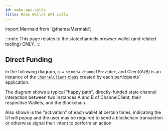 ```yaml
---
id: make-api-calls
title: Make Wallet API calls
---
```


import Mermaid from '@theme/Mermaid';

:::note
This page relates to the statechannels browser wallet (and related tooling) ONLY.
:::

## Direct Funding

In the following diagram, `p = window.channelProvider`, and Client(A/B) is an instance of the [`ChannelClient` class](https://www.npmjs.com/package/@statechannels/channel-client) created by each participants' application.

The diagram shows a typical "happy path", directly-funded state channel interaction between two instances A and B of ChannelClient, their respective Wallets, and the Blockchain.

Also shown is the "activation" of each wallet at certain times, indicating the UI will popup and the user may be required to send a blockchain transaction or otherwise signal their intent to perform an action.

<Mermaid chart="
sequenceDiagram
participant WalletA
participant ClientA
participant ClientB
participant WalletB
par setup for Wallet A
ClientA->>WalletA: p.mountWalletComponent();
ClientA->>WalletA: p.enable();
ClientA->>WalletA: onMessageQueued(callback)
ClientA->>WalletA: onChannelProposed(callback)
ClientA->>WalletA: onChannelUpdated(callback)
and setup for Wallet B
ClientB->>WalletB: p.mountWalletComponent();
ClientB->>WalletB: p.enable();
ClientB->>WalletB: onMessageQueued(callback)
ClientB->>WalletB: onChannelProposed(callback)
ClientB->>WalletB: onChannelUpdated(callback)
end
rect rgba(0, 0, 255, .1)
note left of WalletB: Opening a channel
ClientA->>WalletA: createChannel();
WalletA-->>ClientA: ChannelUpdated('proposed')
WalletA-->>ClientA: MessageQueued(msg0)
ClientA->>ClientB: msg0
ClientB->>WalletB: pushMessage(msg0)
WalletB-->>ClientB: ChannelProposed('id')
ClientB->>+WalletB: joinChannel('id');
WalletB-->>ClientB: ChannelUpdated('funding');
WalletB-->>ClientB: MessageQueued(msg1)
ClientB->>ClientA: msg1;
ClientA->>+WalletA: pushMessage(msg1);
WalletA-->>ClientA: ChannelUpdated('funding')
WalletA->>Chain: deposit()
Chain-->>WalletA: Deposited
Chain-->>WalletB: Deposited
WalletB->>Chain: deposit()
Chain-->>WalletA: Deposited
Chain-->>WalletB: Deposited
WalletA-->>ClientA: MessageQueued(msg2)
ClientA->>ClientB: msg2
ClientB->>WalletB: pushMessage(msg2)
WalletB-->>-ClientB: ChannelUpdated('running')
WalletB-->>ClientB: MessageQueued(msg3)
ClientB->>ClientA: msg3;
ClientA->>WalletA: pushMessage(msg3);
WalletA-->>-ClientA: ChannelUpdated('running')
end
loop 0...m
note left of WalletB: Running a channel
ClientA-->>ClientA: Wait for UI
ClientA->>WalletA: updateChannel(state-A);
WalletA-->>ClientA: ChannelUpdated(state-A)
ClientA-->>ClientA: Update UI
WalletA-->>ClientA: MessageQueued(msg-4+2m)
ClientA->>ClientB: msg-4+2m
ClientB->>WalletB: pushMessage(msg-4+2m)
WalletB-->>ClientB: ChannelUpdated(state-4+2m)
ClientB-->>ClientB: Update UI
ClientB-->>ClientB: Wait for UI
ClientB->>WalletB: updateChannel(state-5+2m);
WalletB-->>ClientB: ChannelUpdated(state-5+2m);
ClientB-->>ClientB: Update UI
WalletB-->>ClientB: MessageQueued(msg-5+2m)
ClientB->>ClientA: msg-5+2m
ClientA->>WalletA: pushMessage(msg-5+2m)
WalletA-->>ClientA: ChannelUpdated(state-5+2m)
ClientA-->>ClientA: Update UI
end
rect rgba(0, 0, 255, .1)
note left of WalletB: Closing a channel
ClientA-->>ClientA: Wait for UI
ClientA->>WalletA: closeChannel();
activate WalletA
WalletA-->>ClientA: ChannelUpdated('closing')
WalletA-->>ClientA: MessageQueued(isFinalA)
ClientA->>ClientB: isFinalA
ClientB->>WalletB: pushMessage(isFinal)
activate WalletB
WalletB-->>ClientB: ChannelUpdated('closed')
WalletB-->>ClientB: MessageQueued(isFinalB)
ClientB->>ClientA: isFinalB
ClientA->>WalletA: pushMessage(isFinalB)
WalletA-->>ClientA: ChannelUpdated('closed')
WalletA->>Chain: concludePushOutcomeAndTransferAll()
deactivate WalletA
deactivate WalletB
Chain-->>WalletA: AllocationUpdated
Chain-->>WalletB: AllocationUpdated
end
" />

